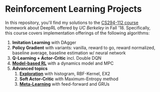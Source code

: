 # Reinforcement Learning Projects
In this repository, you'll find my solutions to the [CS294-112 course](http://rail.eecs.berkeley.edu/deeprlcourse/) homework about DeepRL offered by _UC Berkeley_ in Fall '18.
Specifically, this course covers implementation offerings of the following algorithms:
1. **Imitation Learning** with DAgger
2. **Policy Gradient** with variants: vanilla, reward to go, reward normalized, baseline average, baseline estimation w/ neural network
3. **Q-Learning + Actor-Critic** incl. Double DQN
4. [**Model-based RL**](hw4/) with a dynamics model and MPC
5. **Advanced topics**
    1. [**Exploration**](hw5/exp/) with histogram, RBF-Kernel, EX2
    2. **Soft Actor-Critic** with Maximum-Entropy method
    3. [**Meta-Learning**](hw5/meta/) with feed-forward and GRUs